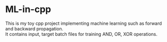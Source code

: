 # ML-in-cpp
This is my toy cpp project implementing machine learning such as forward and backward propagation.  
It contains input, target batch files for training AND, OR, XOR operations.
